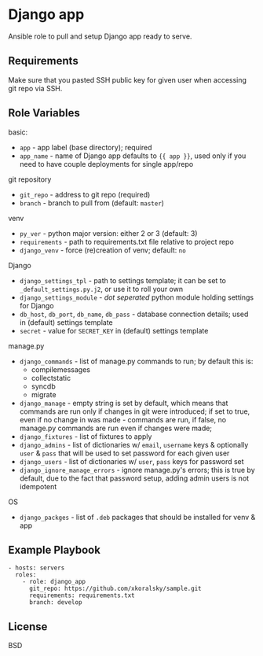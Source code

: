 Django app
==========


Ansible role to pull and setup Django app ready to serve.

Requirements
------------

Make sure that you pasted SSH public key for given user when accessing git repo
via SSH.

Role Variables
--------------

basic:

- `app` - app label (base directory); required
- `app_name` - name of Django app defaults to `{{ app }}`, used only if you need to
    have couple deployments for single app/repo

git repository

- `git_repo` - address to git repo (required)
- `branch` - branch to pull from (default: `master`)

venv

- `py_ver` - python major version: either 2 or 3 (default: 3)
- `requirements` - path to requirements.txt file relative to project repo
- `django_venv` - force (re)creation of venv; default: `no`

Django

- `django_settings_tpl` - path to settings template; it can be set to `_default_settings.py.j2`,
  or use it to roll your own
- `django_settings_module` - *dot seperated* python module holding settings for Django
- `db_host`, `db_port`, `db_name`, `db_pass` - database connection details; used in (default) settings template
- `secret` - value for `SECRET_KEY` in (default) settings template

manage.py

- `django_commands` - list of manage.py commands to run; by default this is:
  - compilemessages
  - collectstatic
  - syncdb
  - migrate
- `django_manage` - empty string is set by default, which means that commands are
  run only if changes in git were introduced; if set to true, even if no change in
  was made - commands are run, if false, no manage.py commands are run even if changes
  were made; 
- `django_fixtures` - list of fixtures to apply
- `django_admins` - list of dictionaries w/ `email`, `username` keys &
  optionally `user` & `pass` that will be used to set password for each given user
- `django_users` - list of dictionaries w/ `user`, `pass` keys for password set
- `django_ignore_manage_errors` - ignore manage.py's errors; this is true by default,
  due to the fact that password setup, adding admin users is not idempotent

OS

- `django_packges` - list of `.deb` packages that should be installed for venv & app 

Example Playbook
----------------

    - hosts: servers
      roles:
        - role: django_app
          git_repo: https://github.com/xkoralsky/sample.git
          requirements: requirements.txt
          branch: develop

License
-------

BSD
